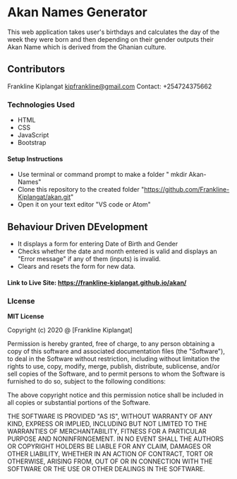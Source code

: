 # Akan Names Generator

This web application takes user's birthdays and calculates the day of the week they were born and then depending on their gender outputs their Akan Name which is derived from the Ghanian culture.


## Contributors
Frankline Kiplangat 
<kipfrankline@gmail.com>
Contact: +254724375662 

### Technologies Used
- HTML
- CSS
- JavaScript
- Bootstrap

#### Setup Instructions
- Use terminal or command prompt to make a folder " mkdir Akan-Names"
- Clone this repository to the created folder "https://github.com/Frankline-Kiplangat/akan.git"
- Open it on your text editor "VS code or Atom"

## Behaviour Driven DEvelopment
- It displays a form for entering Date of Birth and Gender
- Checks whether the date and month entered is valid and displays an "Error message" if any of them (inputs) is invalid.
- Clears and resets the form for new data.

#### Link to Live Site: https://frankline-kiplangat.github.io/akan/

### LIcense 

**MIT License**

Copyright (c) 2020 @ [Frankline Kiplangat]

Permission is hereby granted, free of charge, to any person obtaining a copy
of this software and associated documentation files (the "Software"), to deal
in the Software without restriction, including without limitation the rights
to use, copy, modify, merge, publish, distribute, sublicense, and/or sell
copies of the Software, and to permit persons to whom the Software is
furnished to do so, subject to the following conditions:

The above copyright notice and this permission notice shall be included in all
copies or substantial portions of the Software.

THE SOFTWARE IS PROVIDED "AS IS", WITHOUT WARRANTY OF ANY KIND, EXPRESS OR
IMPLIED, INCLUDING BUT NOT LIMITED TO THE WARRANTIES OF MERCHANTABILITY,
FITNESS FOR A PARTICULAR PURPOSE AND NONINFRINGEMENT. IN NO EVENT SHALL THE
AUTHORS OR COPYRIGHT HOLDERS BE LIABLE FOR ANY CLAIM, DAMAGES OR OTHER
LIABILITY, WHETHER IN AN ACTION OF CONTRACT, TORT OR OTHERWISE, ARISING FROM,
OUT OF OR IN CONNECTION WITH THE SOFTWARE OR THE USE OR OTHER DEALINGS IN THE
SOFTWARE.